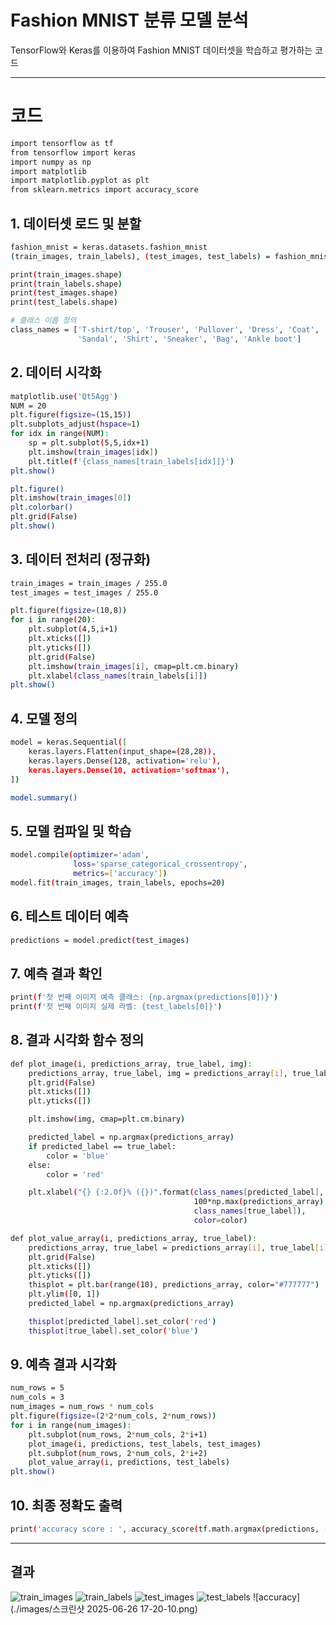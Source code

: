 # Fashion MNIST 분류 모델 분석

TensorFlow와 Keras를 이용하여 Fashion MNIST 데이터셋을 학습하고 평가하는 코드

---

# 코드

```bash
import tensorflow as tf
from tensorflow import keras
import numpy as np
import matplotlib
import matplotlib.pyplot as plt
from sklearn.metrics import accuracy_score
```
## 1. 데이터셋 로드 및 분할
```bash
fashion_mnist = keras.datasets.fashion_mnist
(train_images, train_labels), (test_images, test_labels) = fashion_mnist.load_data()

print(train_images.shape)
print(train_labels.shape)
print(test_images.shape)
print(test_labels.shape)

# 클래스 이름 정의
class_names = ['T-shirt/top', 'Trouser', 'Pullover', 'Dress', 'Coat',
               'Sandal', 'Shirt', 'Sneaker', 'Bag', 'Ankle boot']
```
## 2. 데이터 시각화
```bash
matplotlib.use('Qt5Agg')
NUM = 20
plt.figure(figsize=(15,15))
plt.subplots_adjust(hspace=1)
for idx in range(NUM):
    sp = plt.subplot(5,5,idx+1)
    plt.imshow(train_images[idx])
    plt.title(f'{class_names[train_labels[idx]]}')
plt.show()

plt.figure()
plt.imshow(train_images[0])
plt.colorbar()
plt.grid(False)
plt.show()
```
## 3. 데이터 전처리 (정규화)
```bash
train_images = train_images / 255.0
test_images = test_images / 255.0

plt.figure(figsize=(10,8))
for i in range(20):
    plt.subplot(4,5,i+1)
    plt.xticks([])
    plt.yticks([])
    plt.grid(False)
    plt.imshow(train_images[i], cmap=plt.cm.binary)
    plt.xlabel(class_names[train_labels[i]])
plt.show()
```
## 4. 모델 정의
```bash
model = keras.Sequential([
    keras.layers.Flatten(input_shape=(28,28)),
    keras.layers.Dense(128, activation='relu'),
    keras.layers.Dense(10, activation='softmax'),
])

model.summary()
```
## 5. 모델 컴파일 및 학습
```bash
model.compile(optimizer='adam',
              loss='sparse_categorical_crossentropy',
              metrics=['accuracy'])
model.fit(train_images, train_labels, epochs=20)
```
## 6. 테스트 데이터 예측
```bash
predictions = model.predict(test_images)
```
## 7. 예측 결과 확인
```bash
print(f'첫 번째 이미지 예측 클래스: {np.argmax(predictions[0])}')
print(f'첫 번째 이미지 실제 라벨: {test_labels[0]}')
```
## 8. 결과 시각화 함수 정의
```bash
def plot_image(i, predictions_array, true_label, img):
    predictions_array, true_label, img = predictions_array[i], true_label[i], img[i]
    plt.grid(False)
    plt.xticks([])
    plt.yticks([])

    plt.imshow(img, cmap=plt.cm.binary)

    predicted_label = np.argmax(predictions_array)
    if predicted_label == true_label:
        color = 'blue'
    else:
        color = 'red'

    plt.xlabel("{} {:2.0f}% ({})".format(class_names[predicted_label],
                                         100*np.max(predictions_array),
                                         class_names[true_label]),
                                         color=color)

def plot_value_array(i, predictions_array, true_label):
    predictions_array, true_label = predictions_array[i], true_label[i]
    plt.grid(False)
    plt.xticks([])
    plt.yticks([])
    thisplot = plt.bar(range(10), predictions_array, color="#777777")
    plt.ylim([0, 1])
    predicted_label = np.argmax(predictions_array)

    thisplot[predicted_label].set_color('red')
    thisplot[true_label].set_color('blue')
```
## 9. 예측 결과 시각화
```bash
num_rows = 5
num_cols = 3
num_images = num_rows * num_cols
plt.figure(figsize=(2*2*num_cols, 2*num_rows))
for i in range(num_images):
    plt.subplot(num_rows, 2*num_cols, 2*i+1)
    plot_image(i, predictions, test_labels, test_images)
    plt.subplot(num_rows, 2*num_cols, 2*i+2)
    plot_value_array(i, predictions, test_labels)
plt.show()
```
## 10. 최종 정확도 출력
```bash
print('accuracy score : ', accuracy_score(tf.math.argmax(predictions, -1), test_labels))
```
---

## 결과
![train_images](./images/train_images.png)
![train_labels](./images/train_labels.png)
![test_images](./images/test_images.png)
![test_labels](./images/test_labels.png)
![accuracy](./images/스크린샷 2025-06-26 17-20-10.png)
